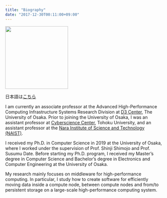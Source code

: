 ```yaml
---
title: "Biography"
date: "2017-12-30T00:11:00+09:00"
---
```


<p>
  <img src="/images/avatar.jpg" style="margin-left: 0;" width="200" height="200">
</p>

日本語は[こちら](https://researchmap.jp/keichi)

I am currently an associate professor at the Advanced High-Performance Computing Infrastructure
Systems Research Division at [D3 Center](https://www.d3c.osaka-u.ac.jp/en/), The University of
Osaka. Prior to joining the University of Osaka, I was an assistant professor at [Cyberscience
Center](https://www.cc.tohoku.ac.jp/english/), Tohoku University, and an assistant professor at the
[Nara Institute of Science and Technology (NAIST)](https://www.naist.jp/en/).

I received my Ph.D. in Computer Science in 2019 at the University of Osaka, where I worked under the
supervision of Prof. Shinji Shimojo and Prof. Susumu Date. Before starting my Ph.D. program, I
received my Master’s degree in Computer Science and Bachelor’s degree in Electronics and Computer
Engineering at the University of Osaka.

My research mainly focuses on middleware for high-performance computing. In
particular, I study how to create software for efficiently moving data inside
a compute node, between compute nodes and from/to persistent storage on a
large-scale high-performance computing system.
